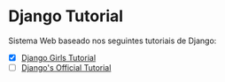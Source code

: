 # Django Tutorial
Sistema Web baseado nos seguintes tutoriais de Django:
 - [x] [Django Girls Tutorial](http://tutorial.djangogirls.org/pt/)
 - [ ] [Django's Official Tutorial](https://docs.djangoproject.com/en/1.9/intro/)
